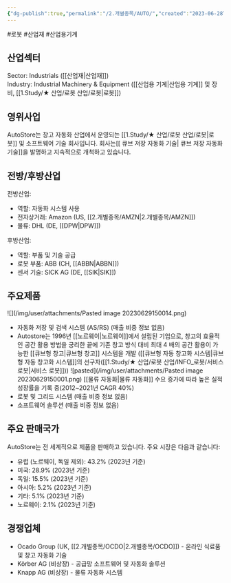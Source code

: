 ```yaml
---
{"dg-publish":true,"permalink":"/2.개별종목/AUTO/","created":"2023-06-28T12:17:40.741+09:00","updated":"2025-07-11T09:00:54.235+09:00"}
---
```


#로봇 #산업재 #산업용기계 


## 산업섹터

Sector: Industrials ([[산업재\|산업재]])  
Industry: Industrial Machinery & Equipment ([[산업용 기계\|산업용 기계]] 및 장비, [[1.Study/★ 산업/로봇 산업/로봇\|로봇]])

## 영위사업

AutoStore는 창고 자동화 산업에서 운영되는 [[1.Study/★ 산업/로봇 산업/로봇\|로봇]] 및 소프트웨어 기술 회사입니다. 회사는[[ 큐브 저장 자동화 기술\| 큐브 저장 자동화 기술]]을 발명하고 지속적으로 개척하고 있습니다.

## 전방/후방산업

전방산업:

- 역할: 자동화 시스템 사용
- 전자상거래: Amazon (US, [[2.개별종목/AMZN\|2.개별종목/AMZN]])
- 물류: DHL (DE, [[DPW\|DPW]])

후방산업:

- 역할: 부품 및 기술 공급
- 로봇 부품: ABB (CH, [[ABBN\|ABBN]])
- 센서 기술: SICK AG (DE, [[SIK\|SIK]])

## 주요제품

![](/img/user/attachments/Pasted image 20230629150014.png)
- 자동화 저장 및 검색 시스템 (AS/RS) (매출 비중 정보 없음)
- Autostore는 1996년 [[노르웨이\|노르웨이]]에서 설립된 기업으로, 창고의 효율적인 공간 활용 방법을 궁리한 끝에 기존 창고 방식 대비 최대 4 배의 공간 활용이 가능한 [[큐브형 창고\|큐브형 창고]] 시스템을 개발 ([[큐브형 자동 창고화 시스템\|큐브형 자동 창고화 시스템]]의 선구자([[1.Study/★ 산업/로봇 산업/INFO_로봇/서비스 로봇\|서비스 로봇]]))
  ![pasted](/img/user/attachments/Pasted image 20230629150001.png) [[물류 자동화\|물류 자동화]] 수요 증가에 따라 높은 실적 성장률을 기록 중(2012~2021년 CAGR 40%)
- 로봇 및 그리드 시스템 (매출 비중 정보 없음)
- 소프트웨어 솔루션 (매출 비중 정보 없음)

## 주요 판매국가

AutoStore는 전 세계적으로 제품을 판매하고 있습니다. 주요 시장은 다음과 같습니다:

- 유럽 (노르웨이, 독일 제외): 43.2% (2023년 기준)
- 미국: 28.9% (2023년 기준)
- 독일: 15.5% (2023년 기준)
- 아시아: 5.2% (2023년 기준)
- 기타: 5.1% (2023년 기준)
- 노르웨이: 2.1% (2023년 기준)

## 경쟁업체

- Ocado Group (UK, [[2.개별종목/OCDO\|2.개별종목/OCDO]]) - 온라인 식료품 및 창고 자동화 기술
- Körber AG (비상장) - 공급망 소프트웨어 및 자동화 솔루션
- Knapp AG (비상장) - 물류 자동화 시스템